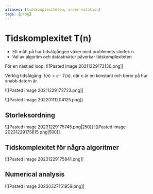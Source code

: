 ```yaml
---
aliases: [tidskomplexiteten, order notation]
tags: [prog]
---
```

# Tidskomplexitet T(n)
- Ett mått på hur tidsåtgången växer med problemets storlek n. 
- Val av algoritm och datastruktur påverkar tidskomplexiteten

För en nästlad loop:
![[Pasted image 20211229172136.png]]

Verklig tidsåtgång: $t(n) = c \cdot T(n)$, där c är en konstant och beror på hur snabb datorn är. 

![[Pasted image 20211229172723.png]]

![[Pasted image 20220111204125.png]]
## Storleksordning
![[Pasted image 20231229175745.png|250]]
![[Pasted image 20231229175815.png|500]]

## Tidskomplexitet för några algoritmer
![[Pasted image 20231229175841.png]]
## Numerical analysis
![[Pasted image 20230327151959.png]]


